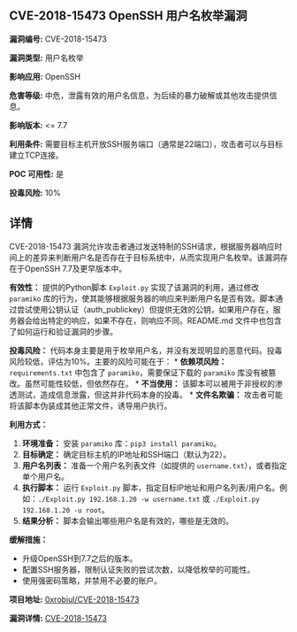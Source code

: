 ## CVE-2018-15473 OpenSSH 用户名枚举漏洞

**漏洞编号:** CVE-2018-15473

**漏洞类型:** 用户名枚举

**影响应用:** OpenSSH

**危害等级:** 中危，泄露有效的用户名信息，为后续的暴力破解或其他攻击提供信息。

**影响版本:** <= 7.7

**利用条件:** 需要目标主机开放SSH服务端口（通常是22端口），攻击者可以与目标建立TCP连接。

**POC 可用性:** 是

**投毒风险:** 10%

## 详情

CVE-2018-15473 漏洞允许攻击者通过发送特制的SSH请求，根据服务器响应时间上的差异来判断用户名是否存在于目标系统中，从而实现用户名枚举。该漏洞存在于OpenSSH 7.7及更早版本中。

**有效性：**
提供的Python脚本 `Exploit.py` 实现了该漏洞的利用，通过修改 `paramiko` 库的行为，使其能够根据服务器的响应来判断用户名是否有效。脚本通过尝试使用公钥认证（auth_publickey）但提供无效的公钥，如果用户存在，服务器会给出特定的响应，如果不存在，则响应不同。README.md 文件中也包含了如何运行和验证漏洞的步骤。

**投毒风险：**
代码本身主要是用于枚举用户名，并没有发现明显的恶意代码。投毒风险较低，评估为10%。主要的风险可能在于：
    *   **依赖项风险：** `requirements.txt` 中包含了 `paramiko`，需要保证下载的 `paramiko` 库没有被篡改。虽然可能性较低，但依然存在。
    *   **不当使用：** 该脚本可以被用于非授权的渗透测试，造成信息泄露，但这并非代码本身的投毒。
    *   **文件名欺骗：** 攻击者可能将该脚本伪装成其他正常文件，诱导用户执行。

**利用方式：**
1.  **环境准备：** 安装 `paramiko` 库：`pip3 install paramiko`。
2.  **目标确定：** 确定目标主机的IP地址和SSH端口（默认为22）。
3.  **用户名列表：** 准备一个用户名列表文件（如提供的 `username.txt`），或者指定单个用户名。
4.  **执行脚本：** 运行 `Exploit.py` 脚本，指定目标IP地址和用户名列表/用户名。例如：`./Exploit.py 192.168.1.20 -w username.txt` 或 `./Exploit.py 192.168.1.20 -u root`。
5.  **结果分析：** 脚本会输出哪些用户名是有效的，哪些是无效的。

**缓解措施：**
*   升级OpenSSH到7.7之后的版本。
*   配置SSH服务器，限制认证失败的尝试次数，以降低枚举的可能性。
*   使用强密码策略，并禁用不必要的账户。

**项目地址:** [0xrobiul/CVE-2018-15473](https://github.com/0xrobiul/CVE-2018-15473)

**漏洞详情:** [CVE-2018-15473](https://nvd.nist.gov/vuln/detail/CVE-2018-15473)